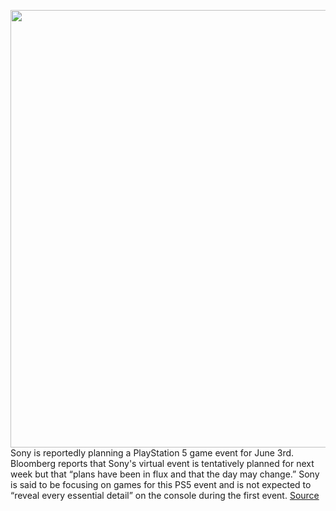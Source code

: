 <img src='https://cdn.vox-cdn.com/thumbor/GsshOFyFZbw2osBCncwIHWscmhY=/0x0:1387x712/1200x800/filters:focal(584x246:804x466)/cdn.vox-cdn.com/uploads/chorus_image/image/66849851/sony_ps5_logo.0.jpg' width='700px' /><br/>
Sony is reportedly planning a PlayStation 5 game event for June 3rd. Bloomberg reports that Sony's virtual event is tentatively planned for next week but that “plans have been in flux and that the day may change.” Sony is said to be focusing on games for this PS5 event and is not expected to “reveal every essential detail” on the console during the first event.
<a href='https://www.theverge.com/2020/5/27/21271908/sony-ps5-game-reveal-event-june-3rd-rumors'> Source <a/>